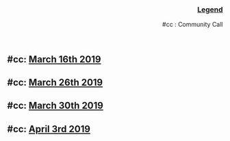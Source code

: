 <h3 align = "right"><b><u>Legend</u></b></h3>
 <p align="right">
  #cc : Community Call
</p>
 <br>

## #cc: [March 16th 2019](16-03-2019.md)

## #cc: [March 26th 2019](26-03-2019.md)

## #cc: [March 30th 2019](30-03-2019.md)

## #cc: [April 3rd 2019](03-04-2019.md)